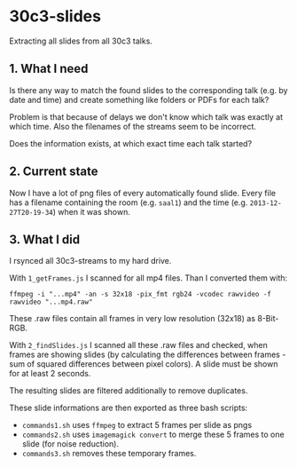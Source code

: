 # 30c3-slides

Extracting all slides from all 30c3 talks.

## 1. What I need

Is there any way to match the found slides to the corresponding talk (e.g. by date and time) and create something like folders or PDFs for each talk?

Problem is that because of delays we don't know which talk was exactly at which time.
Also the filenames of the streams seem to be incorrect.

Does the information exists, at which exact time each talk started?

## 2. Current state

Now I have a lot of png files of every automatically found slide. Every file has a filename containing the room (e.g. `saal1`) and the time (e.g. `2013-12-27T20-19-34`) when it was shown.

## 3. What I did

I rsynced all 30c3-streams to my hard drive.

With `1_getFrames.js` I scanned for all mp4 files. Than I converted them with:

    ffmpeg -i "...mp4" -an -s 32x18 -pix_fmt rgb24 -vcodec rawvideo -f rawvideo "...mp4.raw"

These .raw files contain all frames in very low resolution (32x18) as 8-Bit-RGB.

With `2_findSlides.js` I scanned all these .raw files and checked, when frames are showing slides (by calculating the differences between frames - sum of squared differences between pixel colors). A slide must be shown for at least 2 seconds.

The resulting slides are filtered additionally to remove duplicates.

These slide informations are then exported as three bash scripts:

- `commands1.sh` uses `ffmpeg` to extract 5 frames per slide as pngs
- `commands2.sh` uses `imagemagick convert` to merge these 5 frames to one slide (for noise reduction).
- `commands3.sh` removes these temporary frames.
